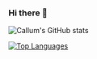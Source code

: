 ### Hi there 👋

![Callum's GitHub stats](https://github-readme-stats.vercel.app/api?username=cbarkr&count_private=true&show_icons=true&theme=radical)

[![Top Languages](https://github-readme-stats.vercel.app/api/top-langs/?username=cbarkr&layout=compact)](https://github.com/cbarkr/github-readme-stats)
